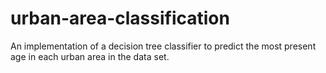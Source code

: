 # urban-area-classification
An implementation of a decision tree classifier to predict the most present age in each urban area in the data set.
